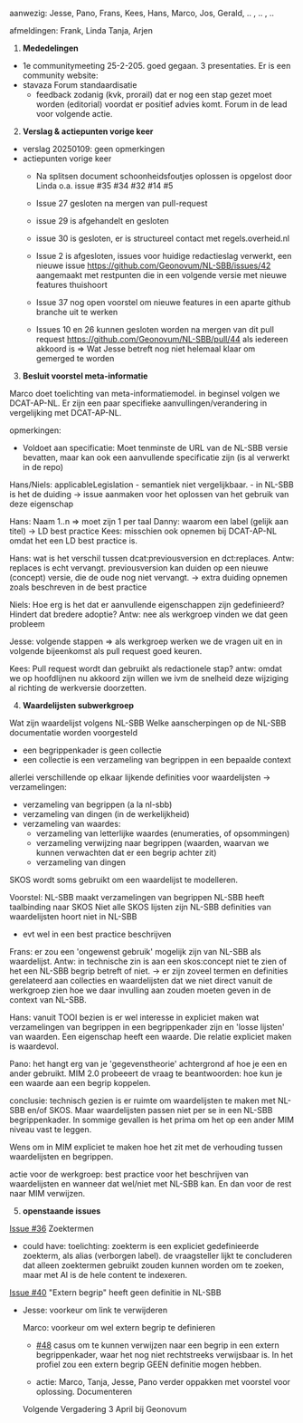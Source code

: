 aanwezig: Jesse, Pano, Frans, Kees, Hans, Marco, Jos, Gerald, .. , .. , ..

afmeldingen: Frank, Linda Tanja, Arjen

1. __Mededelingen__
- 1e communitymeeting 25-2-205. goed gegaan. 3 presentaties.
Er is een community website: 
- stavaza Forum standaardisatie
    - feedback zodanig (kvk, prorail) dat er nog een stap gezet moet worden (editorial) voordat er positief advies komt. Forum in de lead voor volgende actie.


2. __Verslag & actiepunten vorige keer__
- verslag 20250109: geen opmerkingen
- actiepunten vorige keer
    - Na splitsen document schoonheidsfoutjes oplossen is opgelost door Linda o.a. issue #35 #34 #32 #14 #5
    - Issue 27 gesloten na mergen van pull-request
    - issue 29 is afgehandelt en gesloten
    - issue 30 is gesloten, er is structureel contact met regels.overheid.nl
    - Issue 2 is afgesloten, issues voor huidige redactieslag verwerkt, een nieuwe issue https://github.com/Geonovum/NL-SBB/issues/42 aangemaakt met restpunten die in een volgende versie met nieuwe features thuishoort

    - Issue 37 nog open voorstel om nieuwe features in een aparte github branche uit te werken

    - Issues 10 en 26 kunnen gesloten worden na mergen van dit pull request https://github.com/Geonovum/NL-SBB/pull/44 als iedereen akkoord is
    => Wat Jesse betreft nog niet helemaal klaar om gemerged te worden


3. __Besluit voorstel meta-informatie__

Marco doet toelichting van meta-informatiemodel.
in beginsel volgen we DCAT-AP-NL. Er zijn een paar specifieke aanvullingen/verandering in vergelijking met DCAT-AP-NL.

opmerkingen:
- Voldoet aan specificatie: Moet tenminste de URL van de NL-SBB versie bevatten, maar kan ook een aanvullende specificatie zijn (is al verwerkt in de repo)

Hans/Niels: applicableLegislation - semantiek niet vergelijkbaar. 
    - in NL-SBB is het de duiding 
    -> issue aanmaken voor het oplossen van het gebruik van deze eigenschap

Hans: Naam 1..n => moet zijn 1 per taal 
Danny: waarom een label (gelijk aan titel) -> LD best practice
Kees: misschien ook opnemen bij DCAT-AP-NL omdat het een LD best practice is.

Hans: wat is het verschil tussen dcat:previousversion en dct:replaces. 
    Antw: replaces is echt vervangt. previousversion kan duiden op een nieuwe (concept) versie, die de oude nog niet vervangt.
    -> extra duiding opnemen zoals beschreven in de best practice

Niels: Hoe erg is het dat er aanvullende eigenschappen zijn gedefinieerd?
    Hindert dat bredere adoptie?
Antw: nee als werkgroep vinden we dat geen probleem

Jesse: volgende stappen => als werkgroep werken we de vragen uit en in volgende bijeenkomst als pull request goed keuren.

Kees: Pull request wordt dan gebruikt als redactionele stap?
antw: omdat we op hoofdlijnen nu akkoord zijn willen we ivm de snelheid deze wijziging al richting de werkversie doorzetten.

4. __Waardelijsten subwerkgroep__

Wat zijn waardelijst volgens NL-SBB
Welke aanscherpingen op de NL-SBB documentatie worden voorgesteld

- een begrippenkader is geen collectie
- een collectie is een verzameling van begrippen in een bepaalde context

allerlei verschillende op elkaar lijkende definities voor waardelijsten
-> verzamelingen:
- verzameling van begrippen (a la nl-sbb)
- verzameling van dingen (in de werkelijkheid)
- verzameling van waardes:
    - verzameling van letterlijke waardes (enumeraties, of opsommingen)
    - verzameling verwijzing naar begrippen (waarden, waarvan we kunnen verwachten dat er een begrip achter zit)
    - verzameling van dingen

SKOS wordt soms gebruikt om een waardelijst te modelleren.

Voorstel:
NL-SBB maakt verzamelingen van begrippen
NL-SBB heeft taalbinding naar SKOS
Niet alle SKOS lijsten zijn NL-SBB
definities van waardelijsten hoort niet in NL-SBB
- evt wel in een best practice beschrijven

Frans: er zou een 'ongewenst gebruik' mogelijk zijn van NL-SBB als waardelijst.
Antw: in technische zin is aan een skos:concept niet te zien of het een NL-SBB begrip betreft of niet.
-> er zijn zoveel termen en definities gerelateerd aan collecties en waardelijsten dat we niet direct vanuit de werkgroep zien hoe we daar invulling aan zouden moeten geven in de context van NL-SBB.

Hans: vanuit TOOI bezien is er wel interesse in expliciet maken wat verzamelingen van begrippen in een begrippenkader zijn en 'losse lijsten' van waarden. 
Een eigenschap heeft een waarde. Die relatie expliciet maken is waardevol.

Pano: het hangt erg van je 'gegevenstheorie' achtergrond af hoe je een en ander gebruikt. MIM 2.0 probeeert de vraag te beantwoorden: hoe kun je een waarde aan een begrip koppelen.

conclusie: technisch gezien is er ruimte om waardelijsten te maken met NL-SBB en/of SKOS. Maar waardelijsten passen niet per se in een NL-SBB begrippenkader. In sommige gevallen is het prima om het op een ander MIM niveau vast te leggen.

Wens om in MIM expliciet te maken hoe het zit met de verhouding tussen waardelijsten en begrippen. 

actie voor de werkgroep: best practice voor het beschrijven van waardelijsten en wanneer dat wel/niet met NL-SBB kan. En dan voor de rest naar MIM verwijzen.

5. __openstaande issues__

[Issue #36](https://github.com/Geonovum/NL-SBB/issues/36) Zoektermen
- could have: toelichting: zoekterm is een expliciet gedefinieerde zoekterm, als alias (verborgen label). de vraagsteller lijkt te concluderen dat alleen zoektermen gebruikt zouden kunnen worden om te zoeken, maar met AI is de hele content te indexeren.

[Issue #40](https://github.com/Geonovum/NL-SBB/issues/40) "Extern begrip" heeft geen definitie in NL-SBB
- Jesse: voorkeur om link te verwijderen

    Marco: voorkeur om wel extern begrip te definieren
    - [#48](https://github.com/Geonovum/NL-SBB/issues/48) casus om te kunnen verwijzen naar een begrip in een extern begrippenkader, waar het nog niet rechtstreeks verwijsbaar is. 
    In het profiel zou een extern begrip GEEN definitie mogen hebben.

    - actie: Marco, Tanja, Jesse, Pano verder oppakken met voorstel voor oplossing. Documenteren 

    Volgende Vergadering 3 April bij Geonovum